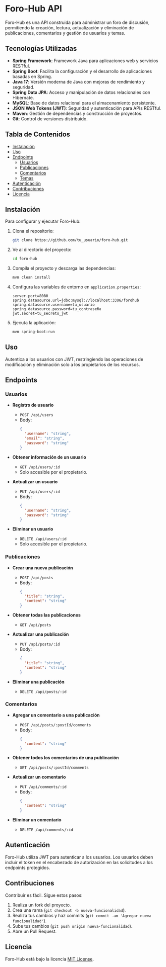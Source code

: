 # Foro-Hub API

Foro-Hub es una API construida para administrar un foro de discusión, permitiendo la creación, lectura, actualización y eliminación de publicaciones, comentarios y gestión de usuarios y temas.

## Tecnologías Utilizadas

- **Spring Framework**: Framework Java para aplicaciones web y servicios RESTful.
- **Spring Boot**: Facilita la configuración y el desarrollo de aplicaciones basadas en Spring.
- **Java 17**: Versión moderna de Java con mejoras de rendimiento y seguridad.
- **Spring Data JPA**: Acceso y manipulación de datos relacionales con Hibernate.
- **MySQL**: Base de datos relacional para el almacenamiento persistente.
- **JSON Web Tokens (JWT)**: Seguridad y autenticación para APIs RESTful.
- **Maven**: Gestión de dependencias y construcción de proyectos.
- **Git**: Control de versiones distribuido.

## Tabla de Contenidos

- [Instalación](#instalación)
- [Uso](#uso)
- [Endpoints](#endpoints)
  - [Usuarios](#usuarios)
  - [Publicaciones](#publicaciones)
  - [Comentarios](#comentarios)
  - [Temas](#temas)
- [Autenticación](#autenticación)
- [Contribuciones](#contribuciones)
- [Licencia](#licencia)

## Instalación

Para configurar y ejecutar Foro-Hub:

1. Clona el repositorio:
    ```sh
    git clone https://github.com/tu_usuario/foro-hub.git
    ```
2. Ve al directorio del proyecto:
    ```sh
    cd foro-hub
    ```
3. Compila el proyecto y descarga las dependencias:
    ```sh
    mvn clean install
    ```
4. Configura las variables de entorno en `application.properties`:
    ```properties
    server.port=8080
    spring.datasource.url=jdbc:mysql://localhost:3306/forohub
    spring.datasource.username=tu_usuario
    spring.datasource.password=tu_contraseña
    jwt.secret=tu_secreto_jwt
    ```

5. Ejecuta la aplicación:
    ```sh
    mvn spring-boot:run
    ```

## Uso

Autentica a los usuarios con JWT, restringiendo las operaciones de modificación y eliminación solo a los propietarios de los recursos.

## Endpoints

### Usuarios

- **Registro de usuario**
  - `POST /api/users`
  - Body: 
    ```json
    {
      "username": "string",
      "email": "string",
      "password": "string"
    }
    ```

- **Obtener información de un usuario**
  - `GET /api/users/:id`
  - Solo accesible por el propietario.

- **Actualizar un usuario**
  - `PUT /api/users/:id`
  - Body: 
    ```json
    {
      "username": "string",
      "password": "string"
    }
    ```

- **Eliminar un usuario**
  - `DELETE /api/users/:id`
  - Solo accesible por el propietario.

### Publicaciones

- **Crear una nueva publicación**
  - `POST /api/posts`
  - Body: 
    ```json
    {
      "title": "string",
      "content": "string"
    }
    ```

- **Obtener todas las publicaciones**
  - `GET /api/posts`

- **Actualizar una publicación**
  - `PUT /api/posts/:id`
  - Body:
    ```json
    {
      "title": "string",
      "content": "string"
    }
    ```

- **Eliminar una publicación**
  - `DELETE /api/posts/:id`

### Comentarios

- **Agregar un comentario a una publicación**
  - `POST /api/posts/:postId/comments`
  - Body: 
    ```json
    {
      "content": "string"
    }
    ```

- **Obtener todos los comentarios de una publicación**
  - `GET /api/posts/:postId/comments`

- **Actualizar un comentario**
  - `PUT /api/comments/:id`
  - Body:
    ```json
    {
      "content": "string"
    }
    ```

- **Eliminar un comentario**
  - `DELETE /api/comments/:id`

## Autenticación

Foro-Hub utiliza JWT para autenticar a los usuarios. Los usuarios deben incluir el token en el encabezado de autorización en las solicitudes a los endpoints protegidos.

## Contribuciones

Contribuir es fácil. Sigue estos pasos:

1. Realiza un fork del proyecto.
2. Crea una rama (`git checkout -b nueva-funcionalidad`).
3. Realiza tus cambios y haz commits (`git commit -am 'Agregar nueva funcionalidad'`).
4. Sube tus cambios (`git push origin nueva-funcionalidad`).
5. Abre un Pull Request.

## Licencia

Foro-Hub está bajo la licencia [MIT License](LICENSE).

